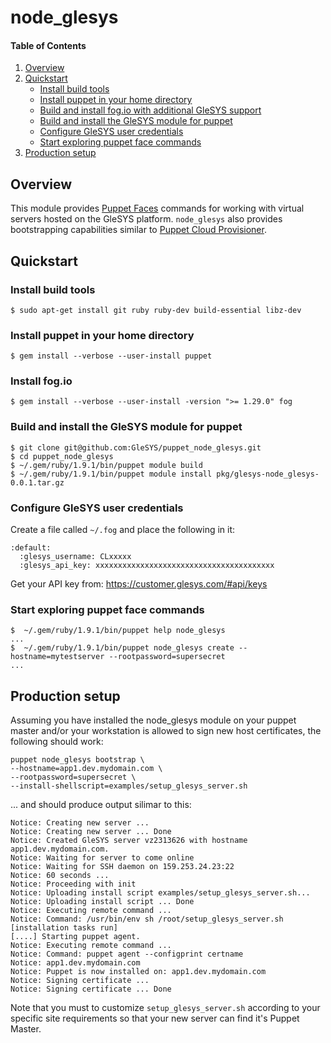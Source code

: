 # node_glesys

#### Table of Contents

1. [Overview](#overview)
2. [Quickstart](#setup)
    * [Install build tools](#quickstart-tools)
    * [Install puppet in your home directory](#quickstart-puppet)
    * [Build and install fog.io with additional GleSYS support](#quickstart-fog)
    * [Build and install the GleSYS module for puppet](#quickstart-build)
    * [Configure GleSYS user credentials](#quickstart-configure)
    * [Start exploring puppet face commands](#quickstart-done)
3. [Production setup](#production-setup)

## Overview

This module provides [Puppet Faces](https://puppetlabs.com/faces/feed) commands for working
with virtual servers hosted on the GleSYS platform. `node_glesys` also provides bootstrapping capabilities similar to
[Puppet Cloud Provisioner](https://docs.puppetlabs.com/pe/latest/cloudprovisioner_overview.html).

## Quickstart

### Install build tools

```
$ sudo apt-get install git ruby ruby-dev build-essential libz-dev
```

### Install puppet in your home directory

```
$ gem install --verbose --user-install puppet
```

### Install fog.io

```
$ gem install --verbose --user-install -version ">= 1.29.0" fog
```

### Build and install the GleSYS module for puppet

```
$ git clone git@github.com:GleSYS/puppet_node_glesys.git
$ cd puppet_node_glesys
$ ~/.gem/ruby/1.9.1/bin/puppet module build
$ ~/.gem/ruby/1.9.1/bin/puppet module install pkg/glesys-node_glesys-0.0.1.tar.gz
```

### Configure GleSYS user credentials

Create a file called `~/.fog` and place the following in it:

```
:default:
  :glesys_username: CLxxxxx
  :glesys_api_key: xxxxxxxxxxxxxxxxxxxxxxxxxxxxxxxxxxxxxxxx
```

Get your API key from: https://customer.glesys.com/#api/keys

### Start exploring puppet face commands

```
$  ~/.gem/ruby/1.9.1/bin/puppet help node_glesys
...
$  ~/.gem/ruby/1.9.1/bin/puppet node_glesys create --hostname=mytestserver --rootpassword=supersecret
...
```

## Production setup

Assuming you have installed the node_glesys module on your puppet master and/or your workstation is allowed to sign new host certificates, the following should work:
```
puppet node_glesys bootstrap \
--hostname=app1.dev.mydomain.com \
--rootpassword=supersecret \
--install-shellscript=examples/setup_glesys_server.sh
```

... and should produce output silimar to this:

```
Notice: Creating new server ...
Notice: Creating new server ... Done
Notice: Created GleSYS server vz2313626 with hostname app1.dev.mydomain.com.
Notice: Waiting for server to come online
Notice: Waiting for SSH daemon on 159.253.24.23:22
Notice: 60 seconds ...
Notice: Proceeding with init
Notice: Uploading install script examples/setup_glesys_server.sh...
Notice: Uploading install script ... Done
Notice: Executing remote command ...
Notice: Command: /usr/bin/env sh /root/setup_glesys_server.sh
[installation tasks run]
[....] Starting puppet agent.
Notice: Executing remote command ...
Notice: Command: puppet agent --configprint certname
Notice: app1.dev.mydomain.com
Notice: Puppet is now installed on: app1.dev.mydomain.com
Notice: Signing certificate ...
Notice: Signing certificate ... Done
```

Note that you must to customize `setup_glesys_server.sh` according to your specific site requirements so that your new server can find it's Puppet Master.

